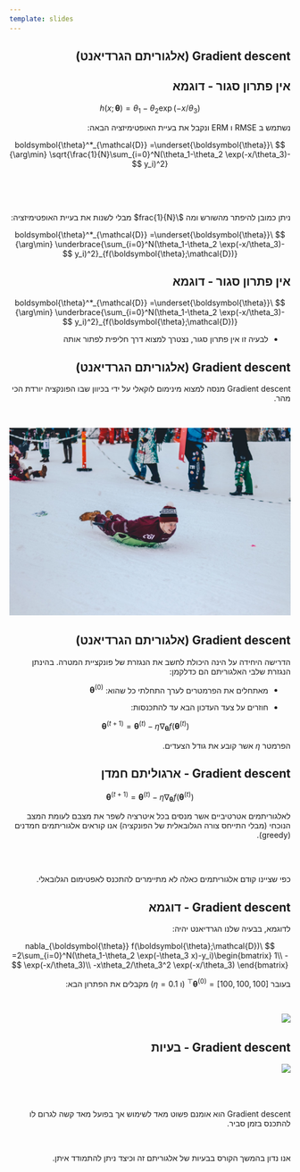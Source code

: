 ```yaml
---
template: slides
---
```

<div class="slides site-style" style="direction:rtl">
<section class="center">

# Gradient descent (אלגוריתם הגרדיאנט)

</section><section>

## אין פתרון סגור - דוגמא

$$
h(x;\boldsymbol{\theta})=\theta_1-\theta_2 \exp(-x/\theta_3)
$$

נשתמש ב RMSE ו ERM ונקבל את בעיית האופטימיזציה הבאה:

$$
\boldsymbol{\theta}^*_{\mathcal{D}}
=\underset{\boldsymbol{\theta}}{\arg\min} \sqrt{\frac{1}{N}\sum_{i=0}^N(\theta_1-\theta_2 \exp(-x/\theta_3)-y_i)^2}
$$

<br/>
<br/>
<br/>

ניתן כמובן להיפתר מהשורש ומה $\frac{1}{N}$ מבלי לשנות את בעיית האופטימיזציה:

$$
\boldsymbol{\theta}^*_{\mathcal{D}}
=\underset{\boldsymbol{\theta}}{\arg\min} \underbrace{\sum_{i=0}^N(\theta_1-\theta_2 \exp(-x/\theta_3)-y_i)^2}_{f(\boldsymbol{\theta};\mathcal{D})}
$$

</section><section>

## אין פתרון סגור - דוגמא

$$
\boldsymbol{\theta}^*_{\mathcal{D}}
=\underset{\boldsymbol{\theta}}{\arg\min} \underbrace{\sum_{i=0}^N(\theta_1-\theta_2 \exp(-x/\theta_3)-y_i)^2}_{f(\boldsymbol{\theta};\mathcal{D})}
$$

- לבעיה זו אין פתרון סגור, נצטרך למצוא דרך חליפית לפתור אותה

</section><section>

## Gradient descent (אלגוריתם הגרדיאנט)

Gradient descent מנסה למצוא מינימום לוקאלי על ידי בכיוון שבו הפונקציה יורדת הכי מהר.

<br/>

<div class="imgbox" style="max-height:400px">

![](./assets/sled.jpg)

</div>

</section><section>

## Gradient descent (אלגוריתם הגרדיאנט)

הדרישה היחידה על הינה היכולת לחשב את הנגזרת של פונקציית המטרה. בהינתן הנגזרת שלבי האלגוריתם הם כדלקמן:

- מאתחלים את הפרמטרים לערך התחלתי כל שהוא: $\boldsymbol{\theta}^{(0)}$
- חוזרים על צעד העדכון הבא עד להתכנסות:

  $$
  \boldsymbol{\theta}^{(t+1)}=\boldsymbol{\theta}^{(t)}-\eta \nabla_{\boldsymbol{\theta}}f(\boldsymbol{\theta}^{(t)})
  $$

הפרמטר $\eta$ אשר קובע את גודל הצעדים.

</section><section>

## Gradient descent - ארגוליתם חמדן

$$
\boldsymbol{\theta}^{(t+1)}=\boldsymbol{\theta}^{(t)}-\eta \nabla_{\boldsymbol{\theta}}f(\boldsymbol{\theta}^{(t)})
$$

לאלגוריתמים אטרטיביים אשר מנסים בכל איטרציה לשפר את מצבם לעומת המצב הנוכחי (מבלי התייחס צורה הגלובאלית של הפונקציה) אנו קוראים אלגוריתמים חמדנים (greedy).

<br/>
<br/>

כפי שציינו קודם אלגוריתמים כאלה לא מתיימרים להתכנס לאפטימום הגלובאלי.

</section><section>

## Gradient descent - דוגמא

לדוגמא, בבעיה שלנו הגרדיאנט יהיה:

$$
\nabla_{\boldsymbol{\theta}} f(\boldsymbol{\theta};\mathcal{D})
=2\sum_{i=0}^N(\theta_1-\theta_2 \exp(-\theta_3 x)-y_i)\begin{bmatrix}
1\\
-\exp(-x/\theta_3)\\
-x\theta_2/\theta_3^2 \exp(-x/\theta_3)
\end{bmatrix}
$$

בעובר $\boldsymbol{\theta}^{(0)}=[100,100,100]^{\top}$ (ו $\eta=0.1$) מקבלים את הפתרון הבא:

<br/>

<div class="imgbox" style="max-height:300px">

![](../lecture01/output/fitting_exp_model.gif)

</div>

</section><section>

## Gradient descent - בעיות

<div class="imgbox" style="max-height:300px">

![](../lecture01/output/fitting_exp_model.gif)

</div>

<br/>
<br/>

Gradient descent הוא אומנם פשוט מאד לשימוש אך בפועל מאד קשה לגרום לו להתכנס בזמן סביר.

<br/>

אנו נדון בהמשך הקורס בבעיות של אלגוריתם זה וכיצד ניתן להתמודד איתן.

</section>
</div>
